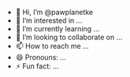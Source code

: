 - 👋 Hi, I’m @pawplanetke
- 👀 I’m interested in ...
- 🌱 I’m currently learning ...
- 💞️ I’m looking to collaborate on ...
- 📫 How to reach me ...
- 😄 Pronouns: ...
- ⚡ Fun fact: ...

<!---
pawplanetke/pawplanetke is a ✨ special ✨ repository because its `README.md` (this file) appears on your GitHub profile.
You can click the Preview link to take a look at your changes.
--->
